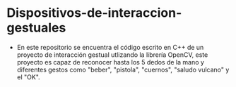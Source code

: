 # Dispositivos-de-interaccion-gestuales
* En este repositorio se encuentra el código escrito en C++ de un proyecto de interacción gestual utlizando la librería OpenCV, este proyecto es capaz de reconocer hasta los 5 dedos de la mano y diferentes gestos como "beber", "pistola", "cuernos", "saludo vulcano" y el "OK".
